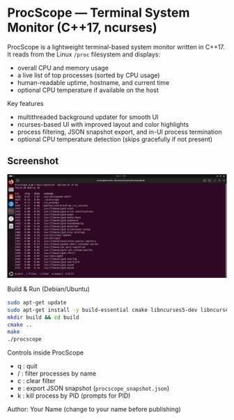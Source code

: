 # ProcScope — Terminal System Monitor (C++17, ncurses)

ProcScope is a lightweight terminal-based system monitor written in C++17.
It reads from the Linux `/proc` filesystem and displays:
- overall CPU and memory usage
- a live list of top processes (sorted by CPU usage)
- human-readable uptime, hostname, and current time
- optional CPU temperature if available on the host

Key features
- multithreaded background updater for smooth UI
- ncurses-based UI with improved layout and color highlights
- process filtering, JSON snapshot export, and in-UI process termination
- optional CPU temperature detection (skips gracefully if not present)

## Screenshot
![ProcScope Screenshot](assets/screenshot.png)

Build & Run (Debian/Ubuntu)
```bash
sudo apt-get update
sudo apt-get install -y build-essential cmake libncurses5-dev libncursesw5-dev nlohmann-json3-dev
mkdir build && cd build
cmake ..
make
./procscope
```

Controls inside ProcScope
- q : quit
- / : filter processes by name
- c : clear filter
- e : export JSON snapshot (`procscope_snapshot.json`)
- k : kill process by PID (prompts for PID)

Author: Your Name (change to your name before publishing)

